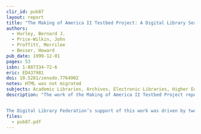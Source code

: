```yaml
---
clir_id: pub87
layout: report
title: "The Making of America II Testbed Project: A Digital Library Service Model"
authors: 
  - Hurley, Bernard J.
  - Price-Wilkin, John
  - Proffitt, Merrilee
  - Besser, Howard
pub_date: 1999-12-01
pages: 53
isbn: 1-887334-72-6
eric: ED437981
doi: 10.5281/zenodo.7764902
notes: HTML was not migrated
subjects: Academic Libraries, Archives, Electronic Libraries, Higher Education, Library Cooperation, Library Development, Library Services, Metadata, Models, Primary Sources, Program Development, Research Libraries
description: "The work of the Making of America II Testbed Project reported in this paper represents a singular effort in digital library development to find ways to provide access to and navigate a variety of materials. In this endeavor, a digital library service model has been defined that encapsulates the interaction of digital objects (including their metadata), tools, and services based on principles of object-oriented design. In developing the digital library service model, project participants did extensive work to identify and define the structural and administrative (often referred to as technical) metadata elements that are crucial in the development of the digital library services and tools.


The Digital Library Federation’s support of this work was driven by two of its program priorities: to stimulate the development of a core digital library infrastructure and to organize, provide access to, and preserve knowledge. This publication-DLF’s third-furthers the interests of the Federation and its members by presenting one possible model of digital library development for review and discussion within the DLF community and the digital library community at large."
files:
  - pub87.pdf
---
```

